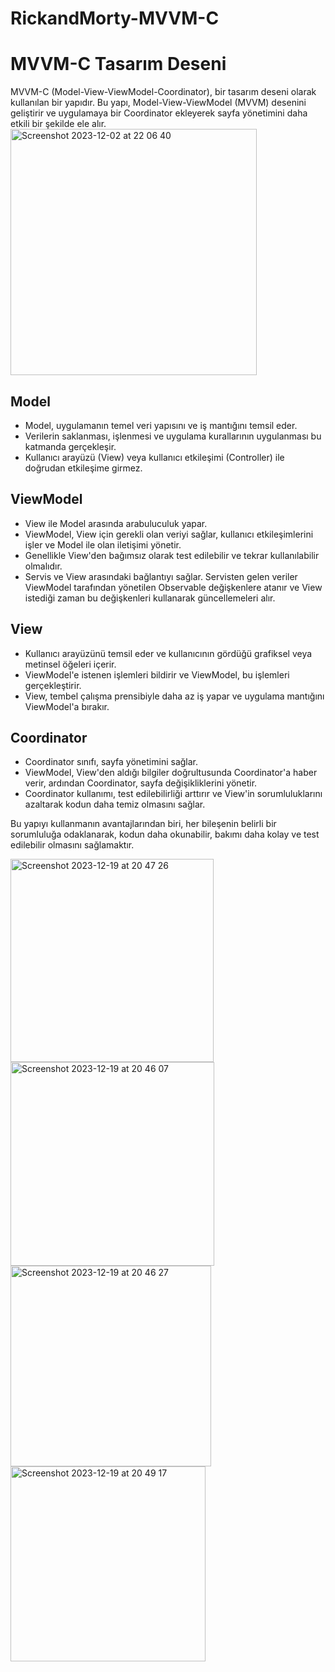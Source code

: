 # RickandMorty-MVVM-C

# MVVM-C Tasarım Deseni

MVVM-C (Model-View-ViewModel-Coordinator), bir tasarım deseni olarak kullanılan bir yapıdır. Bu yapı, Model-View-ViewModel (MVVM) desenini geliştirir ve uygulamaya bir Coordinator ekleyerek sayfa yönetimini daha etkili bir şekilde ele alır.
<img width="394" alt="Screenshot 2023-12-02 at 22 06 40" src="https://github.com/KazimKaganIgci/RickandMorty-MVVM-C/assets/61113947/10a6d6af-ffe4-4d62-ac9c-b901dd9c518b">
## Model

- Model, uygulamanın temel veri yapısını ve iş mantığını temsil eder.
- Verilerin saklanması, işlenmesi ve uygulama kurallarının uygulanması bu katmanda gerçekleşir.
- Kullanıcı arayüzü (View) veya kullanıcı etkileşimi (Controller) ile doğrudan etkileşime girmez.

## ViewModel

- View ile Model arasında arabuluculuk yapar.
- ViewModel, View için gerekli olan veriyi sağlar, kullanıcı etkileşimlerini işler ve Model ile olan iletişimi yönetir.
- Genellikle View'den bağımsız olarak test edilebilir ve tekrar kullanılabilir olmalıdır.
- Servis ve View arasındaki bağlantıyı sağlar. Servisten gelen veriler ViewModel tarafından yönetilen Observable değişkenlere atanır ve View istediği zaman bu değişkenleri kullanarak güncellemeleri alır.

## View

- Kullanıcı arayüzünü temsil eder ve kullanıcının gördüğü grafiksel veya metinsel öğeleri içerir.
- ViewModel'e istenen işlemleri bildirir ve ViewModel, bu işlemleri gerçekleştirir.
- View, tembel çalışma prensibiyle daha az iş yapar ve uygulama mantığını ViewModel'a bırakır.

## Coordinator

- Coordinator sınıfı, sayfa yönetimini sağlar.
- ViewModel, View'den aldığı bilgiler doğrultusunda Coordinator'a haber verir, ardından Coordinator, sayfa değişikliklerini yönetir.
- Coordinator kullanımı, test edilebilirliği arttırır ve View'in sorumluluklarını azaltarak kodun daha temiz olmasını sağlar.

Bu yapıyı kullanmanın avantajlarından biri, her bileşenin belirli bir sorumluluğa odaklanarak, kodun daha okunabilir, bakımı daha kolay ve test edilebilir olmasını sağlamaktır.



<img width="325" alt="Screenshot 2023-12-19 at 20 47 26" src="https://github.com/KazimKaganIgci/NewsApp-MVVM-C/assets/61113947/46fd0c01-66fb-4603-9658-9dd8560d9ba7">

<img width="326" alt="Screenshot 2023-12-19 at 20 46 07" src="https://github.com/KazimKaganIgci/NewsApp-MVVM-C/assets/61113947/d59254d3-2e37-4f0c-9b4f-8a9d3b8b19c4">

<img width="321" alt="Screenshot 2023-12-19 at 20 46 27" src="https://github.com/KazimKaganIgci/NewsApp-MVVM-C/assets/61113947/1b320c47-3f19-4378-b05b-5ec2033627d9">

<img width="312" alt="Screenshot 2023-12-19 at 20 49 17" src="https://github.com/KazimKaganIgci/NewsApp-MVVM-C/assets/61113947/c98f745b-b640-4526-9007-040cf06c72db">
